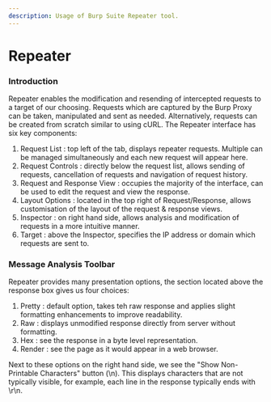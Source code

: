 ```yaml
---
description: Usage of Burp Suite Repeater tool.
---
```


# Repeater

### Introduction

Repeater enables the modification and resending of intercepted requests to a target of our choosing. Requests which are captured by the Burp Proxy can be taken, manipulated and sent as needed. Alternatively, requests can be created from scratch similar to using cURL. The Repeater interface has six key components:

1. Request List : top left of the tab, displays repeater requests. Multiple can be managed simultaneously and each new request will appear here.
2. Request Controls : directly below the request list, allows sending of requests, cancellation of requests and navigation of request history.
3. Request and Response View : occupies the majority of the interface, can be used to edit the request and view the response.
4. Layout Options : located in the top right of Request/Response, allows customisation of the layout of the request & response views.
5. Inspector : on right hand side, allows analysis and modification of requests in a more intuitive manner.
6. Target : above the Inspector, specifies the IP address or domain which requests are sent to.

### Message Analysis Toolbar

Repeater provides many presentation options, the section located above the response box gives us four choices:

1. Pretty : default option, takes teh raw response and applies slight formatting enhancements to improve readability.
2. Raw : displays unmodified response directly from server without formatting.
3. Hex : see the response in a byte level representation.
4. Render : see the page as it would appear in a web browser.

Next to these options on the right hand side, we see the "Show Non-Printable Characters" button (\n). This displays characters that are not typically visible, for example, each line in the response typically ends with \r\n.
